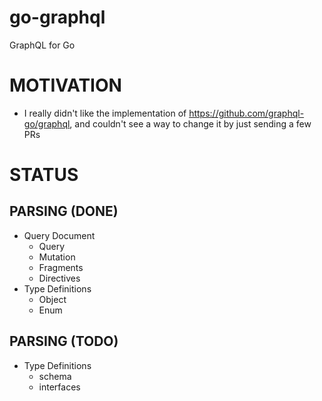 # go-graphql

GraphQL for Go

# MOTIVATION

* I really didn't like the implementation of https://github.com/graphql-go/graphql, and couldn't see a way to change it by just sending a few PRs

# STATUS

## PARSING (DONE)

* Query Document
  * Query
  * Mutation
  * Fragments
  * Directives
* Type Definitions
  * Object
  * Enum

## PARSING (TODO)

* Type Definitions
  * schema
  * interfaces
